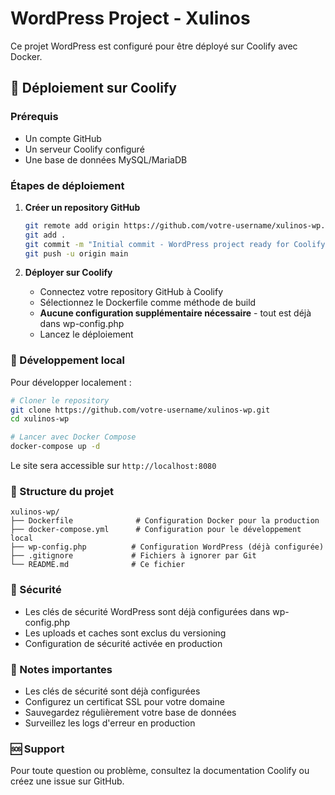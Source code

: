 # WordPress Project - Xulinos

Ce projet WordPress est configuré pour être déployé sur Coolify avec Docker.

## 🚀 Déploiement sur Coolify

### Prérequis
- Un compte GitHub
- Un serveur Coolify configuré
- Une base de données MySQL/MariaDB

### Étapes de déploiement

1. **Créer un repository GitHub**
   ```bash
   git remote add origin https://github.com/votre-username/xulinos-wp.git
   git add .
   git commit -m "Initial commit - WordPress project ready for Coolify"
   git push -u origin main
   ```

2. **Déployer sur Coolify**
   - Connectez votre repository GitHub à Coolify
   - Sélectionnez le Dockerfile comme méthode de build
   - **Aucune configuration supplémentaire nécessaire** - tout est déjà dans wp-config.php
   - Lancez le déploiement

### 🔧 Développement local

Pour développer localement :

```bash
# Cloner le repository
git clone https://github.com/votre-username/xulinos-wp.git
cd xulinos-wp

# Lancer avec Docker Compose
docker-compose up -d
```

Le site sera accessible sur `http://localhost:8080`

### 📁 Structure du projet

```
xulinos-wp/
├── Dockerfile              # Configuration Docker pour la production
├── docker-compose.yml      # Configuration pour le développement local
├── wp-config.php          # Configuration WordPress (déjà configurée)
├── .gitignore             # Fichiers à ignorer par Git
└── README.md              # Ce fichier
```

### 🔐 Sécurité

- Les clés de sécurité WordPress sont déjà configurées dans wp-config.php
- Les uploads et caches sont exclus du versioning
- Configuration de sécurité activée en production

### 📝 Notes importantes

- Les clés de sécurité sont déjà configurées
- Configurez un certificat SSL pour votre domaine
- Sauvegardez régulièrement votre base de données
- Surveillez les logs d'erreur en production

### 🆘 Support

Pour toute question ou problème, consultez la documentation Coolify ou créez une issue sur GitHub.
